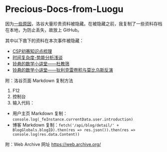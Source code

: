 # Precious-Docs-from-Luogu

因为[一些原因](https://www.luogu.com.cn/discuss/760399)，洛谷大量珍贵资料被隐藏。在被隐藏之前，我复制了一些资料存档在本地，为防止丢失，故放上 GitHub。

其中以下救下的资料在本次事件被隐藏：

- [CSP初赛知识点梳理](https://www.luogu.com.cn/blog/334586/csp-pre-knowledge)
- [时间复杂度-势能分析浅谈](https://www.luogu.com.cn/blog/Atalod/shi-jian-fu-za-du-shi-neng-fen-xi-qian-tan)
- [铃悬的数学小讲堂——杜教筛](https://www.luogu.com.cn/blog/lx-2003/dujiao-sieve)
- [铃悬的数学小讲堂——狄利克雷卷积与莫比乌斯反演](https://www.luogu.com.cn/blog/lx-2003/mobius-inversion)

附：洛谷页面 Markdown 复制方法

1. F12
2. 控制台
3. 输入代码：
- 用户主页 Markdown 复制：`console.log(_feInstance.currentData.user.introduction)`
- 博客 Markdown 复制：`fetch('/api/blog/detail/' + BlogGlobals.blogID).then(res => res.json()).then(res => console.log(res.data.Content))`

附：Web Archive 网址 <https://web.archive.org/>